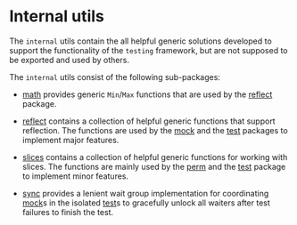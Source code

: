 # Internal utils

The `internal` utils contain the all helpful generic solutions developed to
support the functionality of the `testing` framework, but are not supposed to
be exported and used by others.

The `internal` utils consist of the following sub-packages:

*   [math](math) provides generic `Min`/`Max` functions that are used by the
    [reflect](reflect) package.

*   [reflect](reflect) contains a collection of helpful generic functions that
    support reflection. The functions are used by the [mock](../mock) and the
    [test](../test) packages to implement major features.

*   [slices](slices) contains a collection of helpful generic functions for
    working with slices. The functions are mainly used by the [perm](../perm)
    and the [test](../test) package to implement minor features.

*   [sync](sync) provides a lenient wait group implementation for coordinating
    [mock](../mock)s in the isolated [test](../test)s to gracefully unlock all
    waiters after test failures to finish the test.
